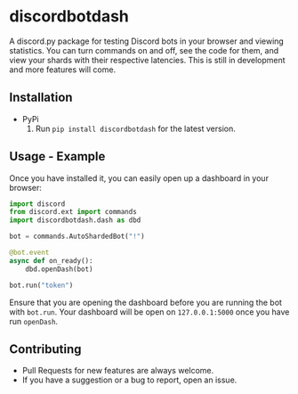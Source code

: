 # discordbotdash
A discord.py package for testing Discord bots in your browser and viewing statistics. You can turn commands on and off, see the code for them, and view your shards with their respective latencies. This is still in development and more features will come.

## Installation
  * PyPi
    1. Run `pip install discordbotdash` for the latest version.

## Usage - Example
Once you have installed it, you can easily open up a dashboard in your browser:
```py
import discord
from discord.ext import commands
import discordbotdash.dash as dbd

bot = commands.AutoShardedBot("!")

@bot.event
async def on_ready():
    dbd.openDash(bot)

bot.run("token")
```
Ensure that you are opening the dashboard before you are running the bot with `bot.run`. Your dashboard will be open on `127.0.0.1:5000` once you have run `openDash`.

## Contributing
  * Pull Requests for new features are always welcome.
  * If you have a suggestion or a bug to report, open an issue.

